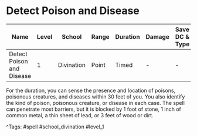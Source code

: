 # Detect Poison and Disease

| Name | Level | School | Range | Duration | Damage | Save DC & Type |
|------|-------|--------|-------|----------|--------|----------------|
| Detect Poison and Disease | 1 | Divination | Point | Timed | - | - |

For the duration, you can sense the presence and location of poisons, poisonous creatures, and diseases within 30 feet of you. You also identify the kind of poison, poisonous creature, or disease in each case. The spell can penetrate most barriers, but it is blocked by 1 foot of stone, 1 inch of common metal, a thin sheet of lead, or 3 feet of wood or dirt.

^Tags: #spell #school_divination #level_1